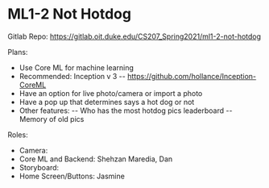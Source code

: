 # ML1-2 Not Hotdog

Gitlab Repo:
https://gitlab.oit.duke.edu/CS207_Spring2021/ml1-2-not-hotdog

Plans:
- Use Core ML for machine learning
- Recommended: Inception v 3
-- https://github.com/hollance/Inception-CoreML
- Have an option for live photo/camera or import a photo
- Have a pop up that determines says a hot dog or not
- Other features:
-- Who has the most hotdog pics leaderboard
-- Memory of old pics


Roles:
- Camera:
- Core ML and Backend: Shehzan Maredia, Dan
- Storyboard:
- Home Screen/Buttons: Jasmine
